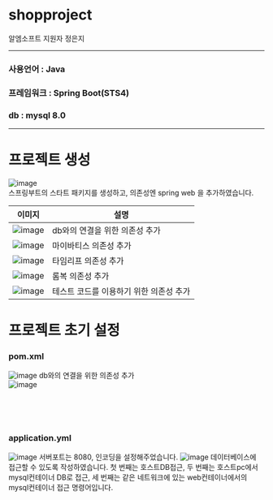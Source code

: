 # shopproject

알엠소프트 지원자 정은지

---
### 사용언어   : Java
### 프레임워크 : Spring Boot(STS4)
### db : mysql 8.0
---

# 프로젝트 생성<br>
![image](https://user-images.githubusercontent.com/109579667/226466080-ad8c8c0c-030c-4112-b93f-5763df468246.png)<br>
스프링부트의 스타트 패키지를 생성하고, 의존성엔 spring web 을 추가하였습니다.<br>

|이미지|설명|
|--|--|
|![image](https://user-images.githubusercontent.com/109579667/226468254-f4fa2e16-a137-4fd3-b539-9f0bddc825cb.png)|db와의 연결을 위한 의존성 추가|
|![image](https://user-images.githubusercontent.com/109579667/226469024-1b22b827-c3bf-42eb-9a84-76b4e9cf4aa0.png)|마이바티스 의존성 추가|
|![image](https://user-images.githubusercontent.com/109579667/226468802-8529f50d-1f90-4702-b2d2-806b10fa5781.png)|타임리프 의존성 추가|
|![image](https://user-images.githubusercontent.com/109579667/226468863-1b0dcd6f-38ab-413b-a2d0-5e2a77acde44.png)|롬복 의존성 추가|
|![image](https://user-images.githubusercontent.com/109579667/226468947-d8978227-9847-4cc1-8e2a-0adfa0bda631.png)|테스트 코드를 이용하기 위한 의존성 추가|



# 프로젝트 초기 설정<br>
### pom.xml <br>
![image](https://user-images.githubusercontent.com/109579667/226468254-f4fa2e16-a137-4fd3-b539-9f0bddc825cb.png)
db와의 연결을 위한 의존성 추가<br>
![image](https://user-images.githubusercontent.com/109579667/226469024-1b22b827-c3bf-42eb-9a84-76b4e9cf4aa0.png)
<br>

<br>

<br>

<br>

### application.yml 
![image](https://user-images.githubusercontent.com/109579667/226469393-936c1778-00a4-4d7d-b78d-8a1257d927e0.png)
서버포트는 8080, 인코딩을 설정해주었습니다.
![image](https://user-images.githubusercontent.com/109579667/226470181-ae0cbe34-0ad6-4e8c-82ed-284a7def061b.png)
데이터베이스에 접근할 수 있도록 작성하였습니다. 첫 번째는 호스트DB접근, 두 번째는 호스트pc에서 mysql컨테이너 DB로 접근, 세 번째는 같은 네트워크에 있는 web컨테이너에서의 mysql컨테이너 접근 명령어입니다.


